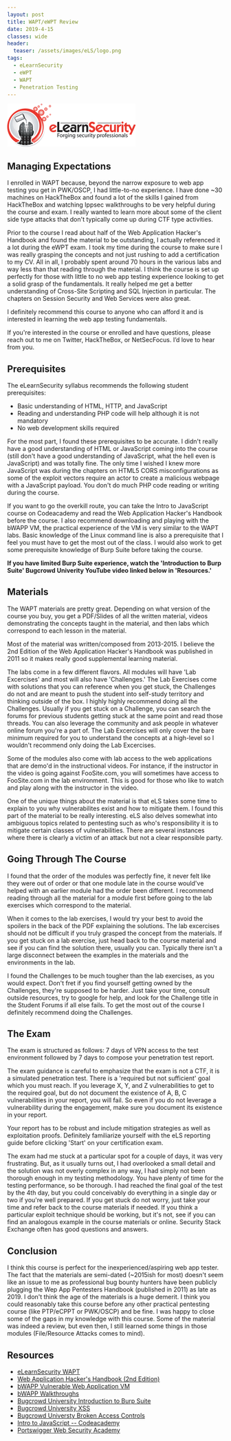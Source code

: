 ```yaml
---
layout: post
title: WAPT/eWPT Review
date: 2019-4-15
classes: wide
header:
  teaser: /assets/images/eLS/logo.png
tags:
  - eLearnSecurity
  - eWPT
  - WAPT
  - Penetration Testing
--- 
```

![](/assets/images/eLS/logo.png)

## Managing Expectations
I enrolled in WAPT because, beyond the narrow exposure to web app testing you get in PWK/OSCP, I had little-to-no experience. I have done ~30 machines on HackTheBox and found a lot of the skills I gained from HackTheBox and watching Ippsec walkthroughs to be very helpful during the course and exam. I really wanted to learn more about some of the client side type attacks that don't typically come up during CTF type activities. 

Prior to the course I read about half of the Web Application Hacker's Handbook and found the material to be outstanding, I actually referenced it a lot during the eWPT exam. I took my time during the course to make sure I was really grasping the concepts and not just rushing to add a certification to my CV. All in all, I probably spent around 70 hours in the various labs and way less than that reading through the material. I think the course is set up perfectly for those with little to no web app testing experience looking to get a solid grasp of the fundamentals. It really helped me get a better understanding of Cross-Site Scripting and SQL Injection in particular. The chapters on Session Security and Web Services were also great. 

I definitely recommend this course to anyone who can afford it and is interested in learning the web app testing fundamentals.   

If you're interested in the course or enrolled and have questions, please reach out to me on Twitter, HackTheBox, or NetSecFocus. I’d love to hear from you. 

## Prerequisites 
The eLearnSecurity syllabus recommends the following student prerequisites:
+	Basic understanding of HTML, HTTP, and JavaScript
+ Reading and understanding PHP code will help although it is not mandatory
+ No web development skills required

For the most part, I found these prerequisites to be accurate. I didn't really have a good understanding of HTML or JavaScript coming into the course (still don't have a good understanding of JavaScript, what the hell even is JavaScript) and was totally fine. The only time I wished I knew more JavaScript was during the chapters on HTML5 CORS misconfigurations as some of the exploit vectors require an actor to create a malicious webpage with a JavaScript payload. You don't do much PHP code reading or writing during the course. 

If you want to go the overkill route, you can take the Intro to JavaScript course on Codeacademy and read the Web Application Hacker's Handbook before the course. I also recommend downloading and playing with the bWAPP VM, the practical experience of the VM is very similar to the WAPT labs. Basic knowledge of the Linux command line is also a prerequisite that I feel you must have to get the most out of the class. I would also work to get some prerequisite knowledge of Burp Suite before taking the course.

**If you have limited Burp Suite experience, watch the 'Introduction to Burp Suite' Bugcrowd Univerity YouTube video linked below in 'Resources.'**

## Materials
The WAPT materials are pretty great. Depending on what version of the course you buy, you get a PDF/Slides of all the written material, videos demonstrating the concepts taught in the material, and then labs which correspond to each lesson in the material.

Most of the material was written/composed from 2013-2015. I believe the 2nd Edition of the Web Application Hacker's Handbook was published in 2011 so it makes really good supplemental learning material. 

The labs come in a few different flavors. All modules will have 'Lab Excercises' and most will also have 'Challenges.' The Lab Exercises come with solutions that you can reference when you get stuck, the Challenges do not and are meant to push the student into self-study territory and thinking outside of the box. I highly highly recommend doing all the Challenges. Usually if you get stuck on a Challenge, you can search the forums for previous students getting stuck at the same point and read those threads. You can also leverage the community and ask people in whatever online forum you're a part of. The Lab Excercises will only cover the bare minimum required for you to understand the concepts at a high-level so I wouldn't recommend only doing the Lab Excercises. 

Some of the modules also come with lab access to the web applications that are demo'd in the instructional videos. For instance, if the instructor in the video is going against FooSite.com, you will sometimes have access to FooSite.com in the lab environment. This is good for those who like to watch and play along with the instructor in the video. 

One of the unique things about the material is that eLS takes some time to explain to you why vulnerabilites exist and how to mitigate them. I found this part of the material to be really interesting. eLS also delves somewhat into ambiguous topics related to pentesting such as who's responsibility it is to mitigate certain classes of vulnerabilities. There are several instances where there is clearly a victim of an attack but not a clear responsible party. 

## Going Through The Course
I found that the order of the modules was perfectly fine, it never felt like they were out of order or that one module late in the course would've helped with an earlier module had the order been different. I recommend reading through all the material for a module first before going to the lab exercises which correspond to the material. 

When it comes to the lab exercises, I would try your best to avoid the spoilers in the back of the PDF explaining the solutions. The lab excercises should not be difficult if you truly grasped the concept from the materials. If you get stuck on a lab exercise, just head back to the course material and see if you can find the solution there, usually you can. Typically there isn't a large disconnect between the examples in the materials and the environments in the lab. 

I found the Challenges to be much tougher than the lab exercises, as you would expect. Don't fret if you find yourself getting owned by the Challenges, they're supposed to be harder. Just take your time, consult outside resources, try to google for help, and look for the Challenge title in the Student Forums if all else fails. To get the most out of the course I definitely recommend doing the Challenges. 

## The Exam
The exam is structured as follows: 7 days of VPN access to the test environment followed by 7 days to compose your penetration test report. 

The exam guidance is careful to emphasize that the exam is not a CTF, it is a simulated penetration test. There is a 'required but not sufficient' goal which you must reach. If you leverage X, Y, and Z vulnerabilities to get to the required goal, but do not document the existence of A, B, C vulnerabilities in your report, you will fail. So even if you do not leverage a vulnerability during the engagement, make sure you document its existence in your report.

Your report has to be robust and include mitigation strategies as well as exploitation proofs. Definitely familiarize yourself with the eLS reporting guide before clicking 'Start' on your certification exam. 

The exam had me stuck at a particular spot for a couple of days, it was very frustrating. But, as it usually turns out, I had overlooked a small detail and the solution was not overly complex in any way, I had simply not been thorough enough in my testing methodology. You have plenty of time for the testing performance, so be thorough. I had reached the final goal of the test by the 4th day, but you could conceivably do everything in a single day or two if you're well prepared. If you get stuck do not worry, just take your time and refer back to the course materials if needed. If you think a particular exploit technique should be working, but it's not, see if you can find an analogous example in the course materials or online. Security Stack Exchange often has good questions and answers. 

## Conclusion
I think this course is perfect for the inexperienced/aspiring web app tester. The fact that the materials are semi-dated (~2015ish for most) doesn't seem like an issue to me as professional bug bounty hunters have been publicly plugging the Wep App Pentesters Handbook (published in 2011) as late as 2019. I don't think the age of the materials is a huge demerit. I think you could reasonably take this course before any other practical pentesting course (like PTP/eCPPT or PWK/OSCP) and be fine. I was happy to close some of the gaps in my knowledge with this course. Some of the material was indeed a review, but even then, I still learned some things in those modules (File/Resource Attacks comes to mind). 

## Resources
+ [eLearnSecurity WAPT](https://www.elearnsecurity.com/course/web_application_penetration_testing/)
+ [Web Application Hacker's Handbook (2nd Edition)](https://www.amazon.com/Web-Application-Hackers-Handbook-Exploiting/dp/1118026470)
+ [bWAPP Vulnerable Web Application VM](http://www.itsecgames.com/)
+ [bWAPP Walkthroughs](https://www.scribd.com/document/385323969/bWAPP#fullscreen&from_embed)
+ [Bugcrowd University Introduction to Burp Suite](https://www.youtube.com/watch?v=h2duGBZLEek)
+ [Bugcrowd University XSS](https://www.youtube.com/watch?v=gkMl1suyj3M)
+ [Bugcrowd Universty Broken Access Controls](https://www.youtube.com/watch?v=94-tlOCApOc)
+ [Intro to JavaScript -- Codeacademy](https://www.codecademy.com/learn/introduction-to-javascript)
+ [Portswigger Web Security Academy](https://portswigger.net/web-security)



